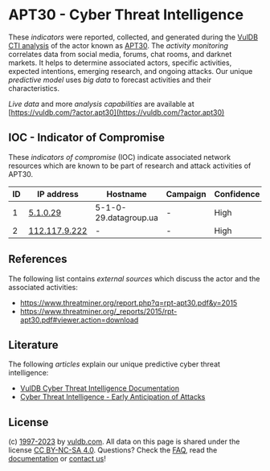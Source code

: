 # APT30 - Cyber Threat Intelligence

These _indicators_ were reported, collected, and generated during the [VulDB CTI analysis](https://vuldb.com/?kb.cti) of the actor known as [APT30](https://vuldb.com/?actor.apt30). The _activity monitoring_ correlates data from social media, forums, chat rooms, and darknet markets. It helps to determine associated actors, specific activities, expected intentions, emerging research, and ongoing attacks. Our unique _predictive model_ uses _big data_ to forecast activities and their characteristics.

_Live data_ and more _analysis capabilities_ are available at [https://vuldb.com/?actor.apt30](https://vuldb.com/?actor.apt30)

## IOC - Indicator of Compromise

These _indicators of compromise_ (IOC) indicate associated network resources which are known to be part of research and attack activities of APT30.

ID | IP address | Hostname | Campaign | Confidence
-- | ---------- | -------- | -------- | ----------
1 | [5.1.0.29](https://vuldb.com/?ip.5.1.0.29) | 5-1-0-29.datagroup.ua | - | High
2 | [112.117.9.222](https://vuldb.com/?ip.112.117.9.222) | - | - | High

## References

The following list contains _external sources_ which discuss the actor and the associated activities:

* https://www.threatminer.org/report.php?q=rpt-apt30.pdf&y=2015
* https://www.threatminer.org/_reports/2015/rpt-apt30.pdf#viewer.action=download

## Literature

The following _articles_ explain our unique predictive cyber threat intelligence:

* [VulDB Cyber Threat Intelligence Documentation](https://vuldb.com/?kb.cti)
* [Cyber Threat Intelligence - Early Anticipation of Attacks](https://www.scip.ch/en/?labs.20201022)

## License

(c) [1997-2023](https://vuldb.com/?kb.changelog) by [vuldb.com](https://vuldb.com/?kb.about). All data on this page is shared under the license [CC BY-NC-SA 4.0](https://creativecommons.org/licenses/by-nc-sa/4.0/). Questions? Check the [FAQ](https://vuldb.com/?kb.faq), read the [documentation](https://vuldb.com/?kb) or [contact us](https://vuldb.com/?contact)!
